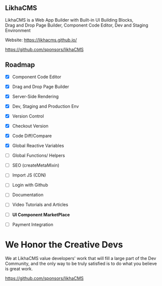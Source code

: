 ## LikhaCMS
LikhaCMS is a Web App Builder with Built-in UI Building Blocks,  
Drag and Drop Page Builder, Component Code Editor, Dev and Staging Environment

Website: https://likhacms.github.io/

https://github.com/sponsors/likhaCMS

## Roadmap
 - [x] Component Code Editor
 - [x] Drag and Drop Page Builder 
 - [x] Server-Side Rendering
 - [x] Dev, Staging and Production Env
 - [x] Version Control
 - [x] Checkout Version
 - [x] Code Diff/Compare
 - [x] Global Reactive Variables
 - [ ] Global Functions/ Helpers
 - [ ] SEO (createMetaMixin)
 - [ ] Import JS (CDN)
 - [ ] Login with Github
 - [ ] Documentation
 - [ ] Video Tutorials and Articles
 - [ ] **UI Component MarketPlace**
 - [ ] Payment Integration


# **We Honor the Creative Devs**
We at LikhaCMS value developers' work that will fill a large part of the Dev Community, and the only way to be truly satisfied is to do what you believe is great work.

https://github.com/sponsors/likhaCMS
